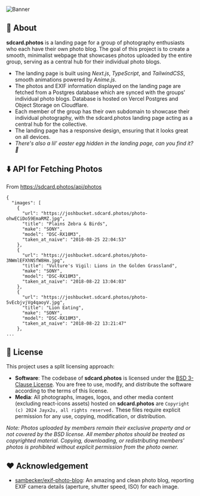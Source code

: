 ![Banner](https://cloud-ctv2ma97y-hack-club-bot.vercel.app/0github_header.png)

## 🚀 About

**sdcard.photos** is a landing page for a group of photography enthusiasts who each have their own photo blog. The goal
of
this project is to create a smooth, minimalist webpage that showcases photos uploaded by the entire group, serving as a
central hub for their individual photo blogs.

- The landing page is built using _Next.js_, _TypeScript_, and _TailwindCSS_, smooth animations powered by _Anime.js_.
- The photos and EXIF information displayed on the landing page are fetched from a Postgres database
  which are synced with the groups' individual photo blogs. Database is hosted on Vercel Postgres and Object Storage on
  Cloudflare.
- Each member of the group has their own subdomain to showcase
  their individual photography, with the sdcard.photos landing page acting as a central hub for the collective.
- The landing page has a responsive design, ensuring that it looks great on all devices.
- _There's also a lil' easter egg hidden in the landing page, can you find it? 🤔_

## ⬇️ API for Fetching Photos

From https://sdcard.photos/api/photos

```
{
  "images": [
    {
      "url": "https://joshbucket.sdcard.photos/photo-ohwECiDo59EmaRMZ.jpg",
      "title": "Plains Zebra & Birds",
      "make": "SONY",
      "model": "DSC-RX10M3",
      "taken_at_naive": "2018-08-25 22:04:53"
    },
    {
      "url": "https://joshbucket.sdcard.photos/photo-3NWmlEFXhNSfW8Hm.jpg",
      "title": "Vulture's Vigil: Lions in the Golden Grassland",
      "make": "SONY",
      "model": "DSC-RX10M3",
      "taken_at_naive": "2018-08-22 13:04:03"
    },
    {
      "url": "https://joshbucket.sdcard.photos/photo-5vEcbjvjVg4qaoyV.jpg",
      "title": "Lion Eating",
      "make": "SONY",
      "model": "DSC-RX10M3",
      "taken_at_naive": "2018-08-22 13:21:47"
    },
...
```

## 🪪 License

This project uses a split licensing approach:

- **Software**: The codebase of **sdcard.photos** is licensed under the [BSD 3-Clause License](LICENSE). You are free
  to use, modify, and distribute the software according to the terms of this license.
- **Media**: All photographs, images, logos, and other media content (excluding react-icons assets) hosted on **sdcard.photos** are
  `Copyright (c) 2024 Jayx2u, all rights reserved.` These files require explicit permission for any use, copying,
  modification, or distribution.

*Note: Photos uploaded by members remain their exclusive property and or not covered by the BSD license. All member photos should be treated as copyrighted material. 
Copying, downloading, or redistributing members' photos is prohibited without explicit permission from the photo owner.*

## ❤️ Acknowledgement

- [sambecker/exif-photo-blog](https://github.com/sambecker/exif-photo-blog): An amazing and clean photo blog, reporting
  EXIF camera details (aperture, shutter speed, ISO) for each image.
